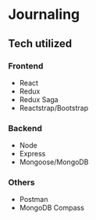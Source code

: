 # Journaling

## Tech utilized

### Frontend

- React
- Redux
- Redux Saga
- Reactstrap/Bootstrap

### Backend

- Node
- Express
- Mongoose/MongoDB

### Others

- Postman
- MongoDB Compass
